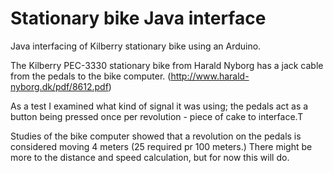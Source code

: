 Stationary bike Java interface
==============

Java interfacing of Kilberry stationary bike using an Arduino.

The Kilberry PEC-3330 stationary bike from Harald Nyborg has a jack cable from the pedals to the bike computer. (http://www.harald-nyborg.dk/pdf/8612.pdf)

As a test I examined what kind of signal it was using; the pedals act as a button being pressed once per revolution - piece of cake to interface.T

Studies of the bike computer showed that a revolution on the pedals is considered moving 4 meters (25 required pr 100 meters.)
There might be more to the distance and speed calculation, but for now this will do.
